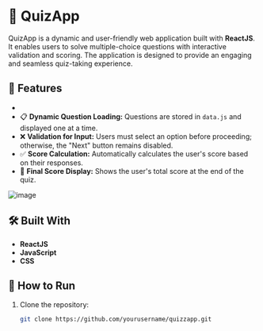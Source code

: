 # 📝 QuizApp  
QuizApp is a dynamic and user-friendly web application built with **ReactJS**. It enables users to solve multiple-choice questions with interactive validation and scoring. The application is designed to provide an engaging and seamless quiz-taking experience.  

## 🚀 Features  
-
- 📋 **Dynamic Question Loading:** Questions are stored in `data.js` and displayed one at a time.  
- ❌ **Validation for Input:** Users must select an option before proceeding; otherwise, the "Next" button remains disabled.  
- ✅ **Score Calculation:** Automatically calculates the user's score based on their responses.  
- 🎉 **Final Score Display:** Shows the user's total score at the end of the quiz.  

![image](https://github.com/user-attachments/assets/6ae20172-bf32-4a9e-928d-263d36908118)


## 🛠️ Built With  

- **ReactJS**  
- **JavaScript**  
- **CSS**  


## 🌟 How to Run  

1. Clone the repository:  
   ```bash
   git clone https://github.com/yourusername/quizzapp.git
